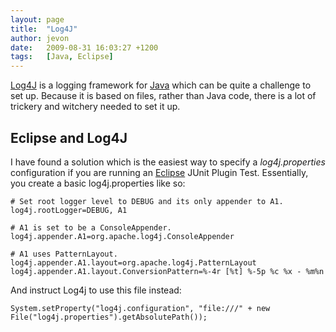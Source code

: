 ```yaml
---
layout: page
title:  "Log4J"
author: jevon
date:   2009-08-31 16:03:27 +1200
tags:   [Java, Eclipse]
---
```


[Log4J](Log4J.md) is a logging framework for [Java](Java.md) which can be quite a challenge to set up. Because it is based on files, rather than Java code, there is a lot of trickery and witchery needed to set it up.

## Eclipse and Log4J
I have found a solution which is the easiest way to specify a _log4j.properties_ configuration if you are running an [Eclipse](Eclipse.md) JUnit Plugin Test. Essentially, you create a basic log4j.properties like so:

```
# Set root logger level to DEBUG and its only appender to A1.
log4j.rootLogger=DEBUG, A1

# A1 is set to be a ConsoleAppender.
log4j.appender.A1=org.apache.log4j.ConsoleAppender

# A1 uses PatternLayout.
log4j.appender.A1.layout=org.apache.log4j.PatternLayout
log4j.appender.A1.layout.ConversionPattern=%-4r [%t] %-5p %c %x - %m%n
```

And instruct Log4j to use this file instead:

`System.setProperty("log4j.configuration", "file:///" + new File("log4j.properties").getAbsolutePath());`
